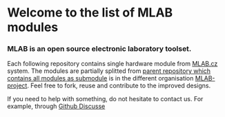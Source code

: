 # Welcome to the list of MLAB modules 

### MLAB is an open source electronic laboratory toolset. 

Each following repository contains single hardware module from [MLAB.cz](https://www.mlab.cz/) system. The modules are partially splitted from [parent repository which contains all modules as submodule](https://github.com/MLAB-project/Modules) is in the different organisation [MLAB-project](https://github.com/MLAB-project). 
Feel free to fork, reuse and contribute to the improved designs.

If you need to help with something, do not hesitate to contact us. For example, through [Github Discusse](https://github.com/orgs/MLAB-project/discussions)
